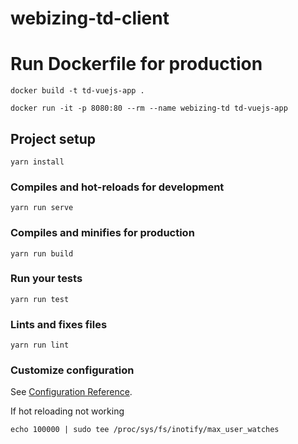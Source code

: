 # webizing-td-client

# Run Dockerfile for production

```
docker build -t td-vuejs-app .

docker run -it -p 8080:80 --rm --name webizing-td td-vuejs-app
```


## Project setup
```
yarn install
```

### Compiles and hot-reloads for development
```
yarn run serve
```

### Compiles and minifies for production
```
yarn run build
```

### Run your tests
```
yarn run test
```

### Lints and fixes files
```
yarn run lint
```

### Customize configuration
See [Configuration Reference](https://cli.vuejs.org/config/).

If hot reloading not working

```
echo 100000 | sudo tee /proc/sys/fs/inotify/max_user_watches
```

